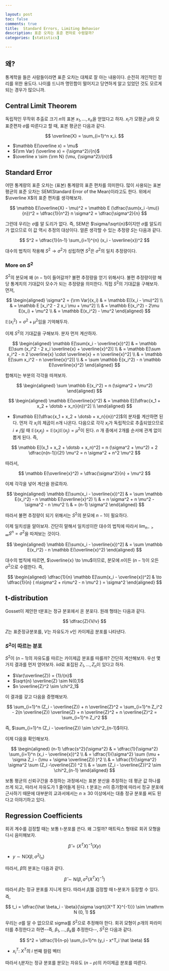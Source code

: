 ```yaml
---

layout: post
toc: false
comments: true
title:  Standard Errors, Limiting Behavior 
description: 표준 오차는 표준 편차로 수렴할까? 
categories: [statistics]

---
```


## 왜? 

통계학을 들은 사람들이라면 표준 오차는 대체로 잘 아는 내용이다. 순전히 개인적인 정리를 위한 용도다. 나이를 드니까 명민함이 떨어지고 당연하게 알고 있었던 것도 모르게 되는 경우가 많으니까. 

## Central Limit Theorem 

독립적인 무작위 추출로 크기 $n$의 표본 $x_1, \dotsc, x_n$을 얻었다고 하자. $x_i$가 모평균 $\mu$와 모 표준편차 $\sigma$를 따른다고 할 때, 표본 평균은 다음과 같다. 

$$
\overline{X} = \sum_{i=1}^n x_i.
$$
- $\mathbb E(\overline x) = \mu$ 
- ${\rm Var} (\overline x) = {\sigma^2}/{n}$
- $\overline x \sim {\rm N} (\mu, {\sigma^2}/{n})$ 

## Standard Error 

어떤 통계량의 표준 오차는 (표본) 통계량의 표준 편차를 의미한다. 많이 사용되는 표본 평균의 표준 오차는 SEM(Standard Error of the Mean)이라고도 한다. 위에서 $\overline X$의 표준 편차를 생각해보자. 

$$
\mathbb E(\overline{X} - \mu)^2 = \mathbb E (\dfrac{\sum(x_i -\mu)}{n})^2 = \dfrac{1}{n^2} n \sigma^2 = \dfrac{\sigma^2}{n}
$$

그런데 우리는 $\sigma$를 알 도리가 없다. 즉, SEM은 $\sigma/\sqrt{n}$이지만 $\sigma$를 알도리가 없으므로 이 값 역시 추정의 대상이다. 얼른 생각할 수 있는 추정량 $S$는 다음과 같다.  

$$
S^2 = \dfrac{1}{n-1} \sum_{i=1}^{n} (x_i - \overline{x})^2
$$

대수의 법칙이 작용해 $S^2 \to \sigma^2$가 성립하면 $S^2$은 $\sigma^2$의 일치 추정량이다. 

### More on $S^2$

$S^2$의 분모에 왜 $(n-1)$이 들어갈까? 불편 추정량을 얻기 위해서다. 불편 추정량이랑 해당 통계치의 기대값이 모수가 되는 추정량을 의미한다. 직접 $S^2$의 기대값을 구해보자. 먼저, 

$$
\begin{aligned}
\sigma^2 = {\rm Var}(x_i) & = \mathbb E[(x_i - \mu)^2] \\
& = \mathbb E [x_i^2 - 2 x_i \mu + \mu^2] \\
& = \mathbb E(x_i^2) - 2\mu E(x_i) + \mu^2 \\
& =  \mathbb E(x_i^2) - \mu^2
\end{aligned}
$$

$\mathbb E(x_i^2) = \sigma^2 + \mu^2$임을 기억해두자. 

이제 $S^2$의 기대값을 구해보자. 분자 먼저 계산하자. 

$$
\begin{aligned}
\mathbb E[\sum(x_i - \overline{x})^2] & = \mathbb E[\sum (x_i^2 - 2 x_i \overline{x} + \overline{x}^2)] \\
& = \mathbb E[\sum x_i^2 - n 2 \overline{x} \cdot \overline{x} + n \overline{x}^2] \\
& = \mathbb E[\sum x_i^2 - n \overline{x}^2)] \\
& = \sum \mathbb E(x_i^2) - n \mathbb E(\overline{x}^2)
\end{aligned}
$$

합해지는 부분의 각각을 따져보자. 

$$
\begin{aligned}
\sum \mathbb E(x_i^2) = n (\sigma^2 + \mu^2)
\end{aligned}
$$

$$
\begin{aligned}
\mathbb E(\overline{x}^2) & = \mathbb E[(\dfrac{x_1 + x_2 + \dotsb + x_n}{n})^2] \\
\end{aligned}
$$

 - $\mathbb E[(\dfrac{x_1 + x_2 + \dotsb + x_n}{n})^2]$의 분자를 계산하면 된다. 먼저 각 $x_i$의 제곱이 $n$개 나온다. 다음으로 각각 $x_i$가 독립적으로 추출되었으므로 $i \neq j$일 때 $\mathbb E(x_i x_j) = \mathbb E(x_i) \mathbb E(x_j) = \mu^2$이 된다. $n$ 개 중에서 2개를 순서에 관계 없이 뽑게 된다. 즉, 

$$
\mathbb E[(x_1 + x_2 + \dotsb + x_n)^2]  = n (\sigma^2 + \mu^2) + 2 \dfrac{n(n-1)}{2!} \mu^2 = n \sigma^2 + n^2 \mu^2
$$

따라서, 

$$
\mathbb E(\overline{x}^2)  = \dfrac{\sigma^2}{n} + \mu^2 
$$

이제 각각을 넣어 계산을 완료하자. 

$$
\begin{aligned}
\mathbb E[\sum(x_i - \overline{x})^2] & = \sum \mathbb E(x_i^2) - n \mathbb E(\overline{x}^2) \\
& = n \sigma^2 + n \mu^2 - \sigma^2 - n \mu^2 \\
& = (n-1) \sigma^2 
\end{aligned}
$$

따라서 불편 추정량이 되기 위해서는 $S^2$의 분모에 $n-1$이 필요하다. 

이제 일치성을 알아보자. 간단히 말해서 일치성이란 대수의 법칙에 따라서 $\lim_{n->\infty} S^n = \sigma^2$을 따져보는 것이다. 

$$
\begin{aligned}
\mathbb E[\sum(x_i - \overline{x})^2] & = \sum \mathbb E(x_i^2) - n \mathbb E(\overline{x}^2)
\end{aligned}
$$

대수의 법칙에 따르면, $\overline{x} \to \mu$이므로, 분모에 $n$이든 $(n-1)$이 오든 $\sigma^2$으로 수렴한다. 즉, 

$$
\begin{aligned}
\dfrac{1}{n} \mathbb E[\sum(x_i - \overline{x})^2] & \to \dfrac{1}{n} ( n\sigma^2 + n\mu^2 - n \mu^2 ) = \sigma^2
\end{aligned}
$$

## t-distribution 

Gosset이 제안한 t분포는 정규 분포에서 온 분포다. 원래 형태는 다음과 같다. 

$$
\dfrac{Z}{V/v}
$$

$Z$는 표준정규분포를, $V$는 자유도가 $v$인 카이제곱 분포를 나타낸다. 

### $S^2$이 따르는 분포  

$S^2$이 $(n-1)$의 자유도를 따르는 카이제곱 분포를 따를까? 간단히 계산해보자. 우선 몇 가지 결과를 먼저 얻어보자. 
iid로 표집된 $Z_1, \dotsc, Z_n$이 있다고 하자. 

- $Var(\overline{Z}) = {1}/{n}$
- $\sqrt{n} \overline{Z} \sim N(0,1)$
- $n \overline{Z}^2 \sim \chi^2_1$

이 결과를 갖고 다음을 증명해보자.  

$$
\sum_{i=1}^n (Z_i - \overline{Z}) + n \overline{Z}^2 = 
\sum_{i=1}^n Z_i^2 - 2(n \overline{Z}) \overline{Z} + n \overline{Z}^2 + n \overline{Z}^2 = \sum_{i=1}^n Z_i^2
$$

즉, $\sum_{i=1}^n (Z_i - \overline{Z}) \sim \chi^2_{n-1}$이다. 

이제 다음을 확인해보자. 

$$
\begin{aligned}
(n-1) \dfrac{s^2}{\sigma^2} & = \dfrac{1}{\sigma^2} \sum_{i=1}^n (x_i - \overline{x})^2 \\
& = \dfrac{1}{\sigma^2} \sum (\mu + \sigma Z_i - (\mu + \sigma \overline{Z}) )^2 \\
& = \dfrac{1}{\sigma^2} \sigma^2 \sum  (Z_i -\overline{Z}) ^2 \\
& = \sum (Z_i - \overline{Z})^2 \sim \chi^2_{n-1}
\end{aligned}
$$

보통 평균의 신뢰구간을 추정하는 과정에서는 표본 분산을 추정하는 데 평균 값 하나를 쓰게 되고, 따라서 자유도가 1 줄어들게 된다. t 분포는 $n$이 증가함에 따라서 정규 분포에 근사하기 때문에 대부분의 교과서에서는 $n \geq 30$ 이상에서는 대충 정규 분포를 써도 된다고 이야기하고 있다. 

## Regression Coefficients 

회귀 계수를 검정할 때는 보통 t-분포를 쓴다. 왜 그럴까? 매트릭스 형태로 회귀 모형을 다시 음미해보자. 

$$
\hat \beta = (X^T X)^{-1}(X y)
$$

- $y \sim \mathrm N(X\beta, \sigma^2 I_n)$

따라서, $\hat \beta$의 분포는 다음과 같다. 

$$
\hat \beta \sim \mathrm N (\beta, \sigma^2 (X^T X)^{-1})
$$

따라서 $\hat \beta$는 정규 분포를 지니게 된다. 따라서 $\hat \beta_i$를 검정할 때 t-분포가 등장할 수 있다. 즉, 

$$
t_i = \dfrac{\hat \beta_i - \beta}{\sigma \sqrt{(X^T X)^{-1}}} \sim \mathrm N (0, 1)
$$

우리는 $\sigma$를 알 수 없으므로 sigma를 $S^2$으로 추정해야 한다. 회귀 모형이 $p$개의 파라미터를 추정한다고 하면--즉, $\beta_1, \dotsc, \beta_k$를 추정한다--, $S^2$은 다음과 같다. 

$$
S^2 = \dfrac{1}{n-p} \sum_{i=1}^n (y_i -  x^T_i \hat \beta)
$$

- $x^T_i$: $X^T$의 $i$ 번째 컬럼 벡터 

따라서 $t_i$분자는 정규 분포를 분모는 자유도 $(n-p)$의 카이제곱 분포를 따른다. 




<!--stackedit_data:
eyJoaXN0b3J5IjpbMzM2NjU2NjI4XX0=
-->